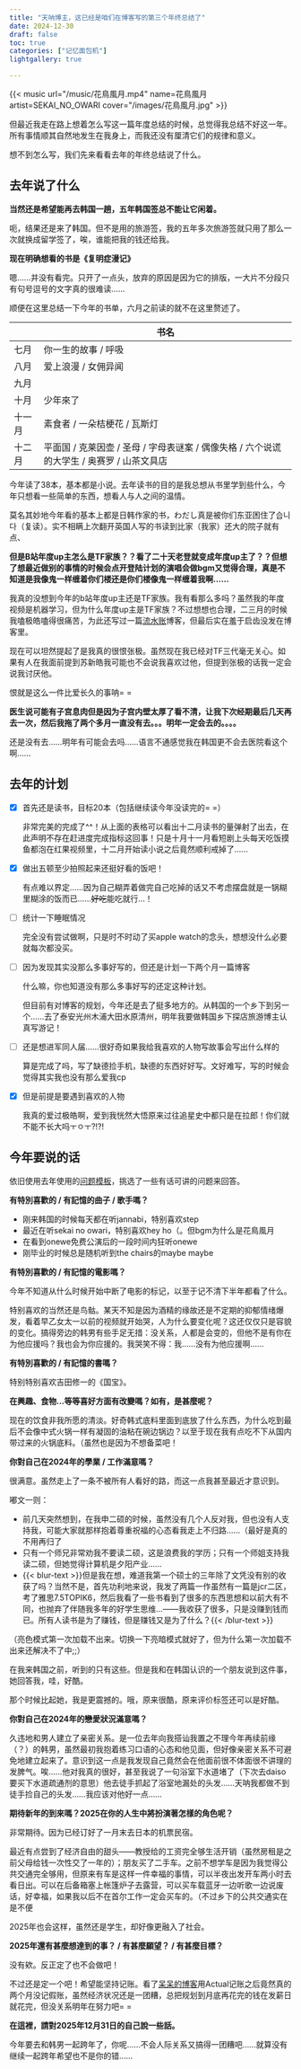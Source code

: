 ```yaml
---
title: "天呐博主，这已经是咱们在博客写的第三个年终总结了"
date: 2024-12-30
draft: false
toc: true
categories: ["记忆面包机"]
lightgallery: true

---
```


{{< music url="/music/花鳥風月.mp4" name=花鳥風月 artist=SEKAI_NO_OWARI cover="/images/花鳥風月.jpg" >}}

但最近我走在路上想着怎么写这一篇年度总结的时候，总觉得我总结不好这一年。所有事情顺其自然地发生在我身上，而我还没有厘清它们的规律和意义。

想不到怎么写，我们先来看看去年的年终总结说了什么。

## 去年说了什么

**当然还是希望能再去韩国一趟，五年韩国签总不能让它闲着。**

呃，结果还是来了韩国。但不是用的旅游签，我的五年多次旅游签就只用了那么一次就换成留学签了，唉，谁能把我的钱还给我。

**现在明确想看的书是《复明症漫记》**

嗯……并没有看完。只开了一点头，放弃的原因是因为它的排版，一大片不分段只有句号逗号的文字真的很难读……

顺便在这里总结一下今年的书单，六月之前读的就不在这里赘述了。

||书名|
|----|----|
|七月|你一生的故事 / 呼吸|
|八月|爱上浪漫 / 女佣异闻|
|九月||
|十月|少年來了|
|十一月|素食者 / 一朵桔梗花 / 瓦斯灯|
|十二月|平面国 / 克莱因壶 / 圣母 / 字母表谜案 / 偶像失格 / 六个说谎的大学生 / 奥赛罗 / 山茶文具店|

今年读了38本，基本都是小说。去年读书的目的是我总想从书里学到些什么，今年只想看一些简单的东西，想看人与人之间的温情。

莫名其妙地今年看的基本上都是日韩作家的书，わだし真是被你们东亚困住了습니다（复读）。实不相瞒上次翻开英国人写的书读到比家（我家）还大的院子就有点、

**但是B站年度up主怎么是TF家族？？看了二十天老登就变成年度up主了？？但想了想最近做别的事情的时候会点开登陆计划的演唱会做bgm又觉得合理，真是不知道是我像鬼一样缠着你们楼还是你们楼像鬼一样缠着我啊……**

我真的没想到今年的b站年度up主还是TF家族。我有看那么多吗？虽然我的年度视频是机器学习，但为什么年度up主是TF家族？不过想想也合理，二三月的时候我嗑极皓嗑得很痛苦，为此还写过一篇[流水账](https://written.iceco.icu/2024/sns/)博客，但最后实在羞于启齿没发在博客里。

现在可以坦然提起了是我真的很恨张极。虽然现在我已经对TF三代毫无关心。如果有人在我面前提到苏新皓我可能也不会说我喜欢过他，但提到张极的话我一定会说我讨厌他。

恨就是这么一件比爱长久的事呐= =

**医生说可能有子宫息肉但是因为子宫内壁太厚了看不清，让我下次经期最后几天再去一次，然后我拖了两个多月一直没有去。。。明年一定会去的。。。。**

还是没有去……明年有可能会去吗……语言不通感觉我在韩国更不会去医院看这个啊……

## 去年的计划

- [x] 首先还是读书，目标20本（包括继续读今年没读完的= =）
  
  非常完美的完成了^^！从上面的表格可以看出十二月读书的量弹射了出去，在此声明不存在赶进度完成指标这回事！只是十月十一月看短剧上头每天吃饭摸鱼都泡在红果视频里，十二月开始读小说之后竟然顺利戒掉了……

- [x] 做出五顿至少拍照起来还挺好看的饭吧！

  有点难以界定……因为自己糊弄着做完自己吃掉的话又不考虑摆盘就是一锅糊里糊涂的饭而已……~~好吃~~能吃就行…！

- [ ] 统计一下睡眠情况
  
  完全没有尝试做啊，只是时不时动了买apple watch的念头，想想没什么必要就每次都没买。

- [ ] 因为发现其实没那么多事好写的，但还是计划一下两个月一篇博客
  
  什么嘛，你也知道没有那么多事好写的还定这种计划。

  但目前有对博客的规划，今年还是去了挺多地方的。从韩国的一个乡下到另一个……去了泰安光州木浦大田水原清州，明年我要做韩国乡下探店旅游博主认真写游记！

- [ ] 还是想进军同人届……很好奇如果我给我喜欢的人物写故事会写出什么样的

  算是完成了吗，写了缺德捡手机，缺德的东西好好写。文好难写，写的时候会觉得其实我也没有那么爱我cp

- [x] 但是前提是要遇到喜欢的人物
  
  我真的爱过极皓啊，爱到我恍然大悟原来过往追星史中都只是在拉郎！你们就不能不长大吗ㅜㅇㅜ?!?!

## 今年要说的话

依旧使用去年使用的[问题模板](https://be-water.notion.site/2023-2024-26-b644c0cf3f2d42fd8c3afc35a369e84e)，挑选了一些有话可讲的问题来回答。

**有特別喜歡的 / 有記憶的曲子 / 歌手嗎？**

- 刚来韩国的时候每天都在听jannabi，特别喜欢step
- 最近在听sekai no owari，特别喜欢hey ho（。但bgm为什么是花鳥風月
- 在看到onewe免费公演后的一段时间内狂听onewe
- 刚毕业的时候总是随机听到the chairs的maybe maybe

**有特別喜歡的 / 有記憶的電影嗎？**

今年不知道从什么时候开始中断了电影的标记，以至于记不清下半年都看了什么。

特别喜欢的当然还是鸟骷。某天不知是因为酒精的缘故还是不定期的抑郁情绪爆发，看着早乙女太一以前的视频就开始哭，人为什么要变化呢？这还仅仅只是容貌的变化。搞得旁边的韩男有些手足无措：没关系，人都是会变的，但他不是有你在为他应援吗？我也会为你应援的。我哭笑不得：我……没有为他应援啊……

**有特別喜歡的 / 有記憶的書嗎？**

特别特别喜欢吉田修一的《国宝》。

**在興趣、食物…等等喜好方面有改變嗎？如有，是甚麼呢？**

现在的饮食非我所愿的清淡。好奇韩式底料里面到底放了什么东西，为什么吃到最后不会像中式火锅一样有凝固的油粘在碗边锅边？以至于现在我有点吃不下从国内带过来的火锅底料。（虽然也是因为不想备菜吧！

**你對自己在2024年的學業 / 工作滿意嗎？**

很满意。虽然走上了一条不被所有人看好的路，而这一点我甚至最近才意识到。

嘟文一则：
- 前几天突然想到，在我申二硕的时候，虽然没有几个人反对我，但也没有人支持我，可能大家就那样抱着尊重祝福的心态看我走上不归路……（最好是真的不用再归了
- 只有一个师兄非常劝我不要读二硕，这是浪费我的学历；只有一个师姐支持我读二硕，但她觉得计算机是夕阳产业……
- {{< blur-text >}}但是我在想，难道我第一个硕士的三年除了文凭没有别的收获了吗？当然不是，首先功利地来说，我发了两篇一作虽然有一篇是jcr二区，考了雅思7.5TOPIK6，然后我看了一些书看到了很多的东西思想和以前大有不同，也抛弃了伴随我多年的好学生思维...——我收获了很多，只是没赚到钱而已。所有人读书是为了赚钱，但是赚钱又是为了什么？{{< /blur-text >}}

（亮色模式第一次加载不出来。切换一下亮暗模式就好了，但为什么第一次加载不出来还解决不了中;;）

在我来韩国之前，听到的只有这些。但是我和在韩国认识的一个朋友说到这件事，她回答我，哇，好酷。

那个时候比起她，我是更震撼的。哦，原来很酷，原来评价标签还可以是好酷。

**你對自己在2024年的戀愛狀況滿意嗎？**

久违地和男人建立了亲密关系。是一位去年向我搭讪我置之不理今年再续前缘（？）的韩男，虽然最初我抱着练习口语的心态和他见面，但好像亲密关系不可避免地建立起来了。意识到这一点是我发现自己竟然会在他面前很不体面很不讲理的发脾气。唉……他对我真的很好，甚至我说了一句浴室下水道堵了（下次去daiso要买下水道疏通剂的意思）他去徒手抓起了浴室地漏处的头发……天呐我都做不到徒手捡自己的头发……我应该对他好一点……

**期待新年的到來嗎？2025在你的人生中將扮演著怎樣的角色呢？**

非常期待。因为已经订好了一月末去日本的机票民宿。

最近有点尝到了经济自由的甜头——教授给的工资完全够生活开销（虽然房租是之前父母给钱一次性交了一年的）；朋友买了二手车。之前不想学车是因为我觉得公共交通完全够用，但原来有车是这样一件幸福的事情，可以半夜出发开车两小时去看日出。可以在后备箱塞上帐篷炉子去露营，可以买车载蓝牙一边听歌一边说废话，好幸福，如果我以后不在首尔工作一定会买车的。（不过乡下的公共交通实在是不便

2025年也会这样，虽然还是学生，却好像更融入了社会。

**2025年還有甚麼想達到的事？ / 有甚麼願望？ / 有甚麼目標？**

没有欸。反正定了也不会做吧！

不过还是定一个吧！希望能坚持记账。看了[呆呆的博客](https://graugris.icu/posts/2024/actual/)用Actual记账之后竟然真的两个月没记假账，虽然经济状况还是一团糟，总把规划到月底再花完的钱在发薪日就花完，但没关系明年在努力吧= =

**在這裡，請對2025年12月31日的自己說一些話。**

今年要去和韩男一起跨年了，你呢……不会人际关系又搞得一团糟吧……就算没有继续一起跨年希望也不是你的错……